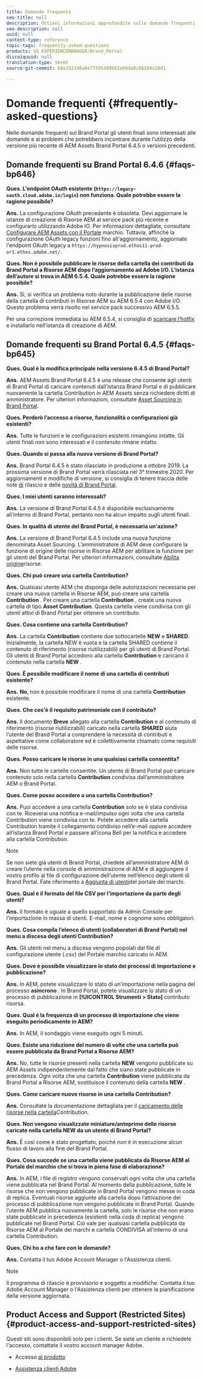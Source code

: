 ```yaml
---
title: Domande frequenti
seo-title: null
description: Ottieni informazioni approfondite sulle domande frequenti nel portale del marchio Adobe Experience Manager Assets.
seo-description: null
uuid: null
content-type: reference
topic-tags: frequently-asked-questions
products: SG_EXPERIENCEMANAGER/Brand_Portal
discoiquuid: null
translation-type: tm+mt
source-git-commit: b8e252140a8e77595489682e69da8c86284a28d1

---
```



# Domande frequenti {#frequently-asked-questions}

Nelle domande frequenti sul Brand Portal gli utenti finali sono interessati alle domande e ai problemi che potrebbero incontrare durante l’utilizzo della versione più recente di AEM Assets Brand Portal 6.4.5 o versioni precedenti.


## Domande frequenti su Brand Portal 6.4.6 {#faqs-bp646}

**Ques. L&#39;endpoint OAuth esistente (`https://legacy-oauth.cloud.adobe.io/login`) non funziona. Quale potrebbe essere la ragione possibile?**

**Ans.** La configurazione OAuth precedente è obsoleta. Devi aggiornare le istanze di creazione di Risorse AEM al service pack più recente e configurarlo utilizzando Adobe IO. Per informazioni dettagliate, consultate [Configurare AEM Assets con il Portale](configure-aem-assets-with-brand-portal.md) marchio. Tuttavia, affinché la configurazione OAuth legacy funzioni fino all&#39;aggiornamento, aggiornate l&#39;endpoint OAuth legacy a `https://hypnosisprod.ethos11-prod-or1.ethos.adobe.net/`.

**Ques. Non è possibile pubblicare le risorse della cartella dei contributi da Brand Portal a Risorse AEM dopo l’aggiornamento ad Adobe I/O. L’istanza dell’autore si trova in AEM 6.5.4. Quale potrebbe essere la ragione possibile?**

**Ans.** Sì, si verifica un problema noto durante la pubblicazione delle risorse della cartella di contributi in Risorse AEM su AEM 6.5.4 con Adobe I/O. Questo problema verrà risolto nel service pack successivo AEM 6.5.5.

Per una correzione immediata su AEM 6.5.4, si consiglia di [scaricare l’hotfix](https://www.adobeaemcloud.com/content/marketplace/marketplaceProxy.html?packagePath=/content/companies/public/adobe/packages/cq650/hotfix/cq-6.5.0-hotfix-33041) e installarlo nell’istanza di creazione di AEM.


## Domande frequenti su Brand Portal 6.4.5 {#faqs-bp645}

**Ques. Qual è la modifica principale nella versione 6.4.5 di Brand Portal?**

**Ans.** AEM Assets Brand Portal 6.4.5 è una release che consente agli utenti di Brand Portal di caricare contenuti dall’istanza Brand Portal e di pubblicare nuovamente la cartella Contribution in AEM Assets senza richiedere diritti di amministratore.
Per ulteriori informazioni, consultate [Asset Sourcing in Brand Portal](brand-portal-asset-sourcing.md).



**Ques. Perderò l’accesso a risorse, funzionalità o configurazioni già esistenti?**

**Ans.** Tutte le funzioni e le configurazioni esistenti rimangono intatte. Gli utenti finali non sono interessati e il contenuto rimane intatto.



**Ques. Quando si passa alla nuova versione di Brand Portal?**

**Ans.** Brand Portal 6.4.5 è stato rilasciato in produzione a ottobre 2019. La prossima versione di Brand Portal verrà rilasciata nel 3° trimestre 2020.
Per aggiornamenti e modifiche di versione, si consiglia di tenere traccia delle note [di](brand-portal-release-notes.md) rilascio e delle [novità di Brand Portal](whats-new.md).



**Ques. I miei utenti saranno interessati?**

**Ans.** La versione di Brand Portal 6.4.5 è disponibile esclusivamente all’interno di Brand Portal, pertanto non ha alcun impatto sugli utenti finali.



**Ques. In qualità di utente del Brand Portal, è necessaria un&#39;azione?**

**Ans.** La versione di Brand Portal 6.4.5 include una nuova funzione denominata Asset Sourcing. L’amministratore di AEM deve configurare la funzione di origine delle risorse in Risorse AEM per abilitare la funzione per gli utenti del Brand Portal. Per ulteriori informazioni, consultate [Abilita origine](brand-portal-configure-asset-sourcing.md)risorse.



**Ques. Chi può creare una cartella Contribution?**

**Ans.** Qualsiasi utente AEM che disponga delle autorizzazioni necessarie per creare una nuova cartella in Risorse AEM, può creare una cartella **Contribution** . Per creare una cartella **Contribution** , create una nuova cartella di tipo **Asset Contribution**.
Questa cartella viene condivisa con gli utenti attivi di Brand Portal per ottenere un contributo.



**Ques. Cosa contiene una cartella Contribution?**

**Ans.** La cartella **Contribution** contiene due sottocartelle **NEW** e **SHARED**. Inizialmente, la cartella NEW è vuota e la cartella SHARED contiene il contenuto di riferimento (risorse riutilizzabili) per gli utenti di Brand Portal.
Gli utenti di Brand Portal accedono alla cartella **Contribution** e caricano il contenuto nella cartella **NEW** .



**Ques.  È possibile modificare il nome di una cartella di contributi esistente?**

**Ans.** **No**, non è possibile modificare il nome di una cartella **Contribution** esistente.



**Ques. Che cos&#39;è il requisito patrimoniale con il contributo?**

**Ans.** Il documento **Breve** allegato alla cartella **Contribution** e al contenuto di riferimento (risorse riutilizzabili) caricato nella cartella **SHARED** aiuta l’utente del Brand Portal a comprendere la necessità di contributi e aspettative come collaboratore ed è collettivamente chiamato come requisiti delle risorse.



**Ques. Posso caricare le risorse in una qualsiasi cartella consentita?**

**Ans.** Non tutte le cartelle consentite. Un utente di Brand Portal può caricare contenuto solo nella cartella **Contribution** condivisa dall’amministratore AEM o Brand Portal.



**Ques. Come posso accedere a una cartella Contribution?**

**Ans.** Puoi accedere a una cartella **Contribution** solo se è stata condivisa con te. Riceverai una notifica e-mail/impulso ogni volta che una cartella Contribution viene condivisa con te. Potete accedere alla cartella Contribution tramite il collegamento condiviso nell’e-mail oppure accedere all’istanza Brand Portal e passare all’icona Bell per la notifica e accedere alla cartella Contribution.

>[!NOTE]
>
>Se non siete già utenti di Brand Portal, chiedete all’amministratore AEM di creare l’utente nella console di amministrazione di AEM e di aggiungere il vostro profilo al file di configurazione dell’utente nell’elenco degli utenti di Brand Portal. Fate riferimento a [Aggiunta di utenti](brand-portal-configure-asset-sourcing.md)del portale dei marchi.



**Ques. Qual è il formato del file CSV per l’importazione da parte degli utenti?**

**Ans.** Il formato è uguale a quello supportato da Admin Console per l’importazione in massa di utenti. E-mail, nome e cognome sono obbligatori.



**Ques. Cosa compila l’elenco di utenti (collaboratori di Brand Portal) nel menu a discesa degli utenti Contribution?**

**Ans.** Gli utenti nel menu a discesa vengono popolati dal file di configurazione utente (.csv) del Portale marchio caricato in AEM.



**Ques. Dove è possibile visualizzare lo stato dei processi di importazione e pubblicazione?**

**Ans.** In AEM, potete visualizzare lo stato di un’importazione nella pagina del processo **asincrono** . In Brand Portal, potete visualizzare lo stato di un processo di pubblicazione in **[!UICONTROL Strumenti > Stato]** contributo risorsa.



**Ques. Qual è la frequenza di un processo di importazione che viene eseguito periodicamente in AEM?**

**Ans.** In AEM, il sondaggio viene eseguito ogni 5 minuti.



**Ques. Esiste una riduzione del numero di volte che una cartella può essere pubblicata da Brand Portal a Risorse AEM?**

**Ans.** No, tutte le risorse presenti nella cartella **NEW** vengono pubblicate su AEM Assets indipendentemente dal fatto che siano state pubblicate in precedenza. Ogni volta che una cartella **Contribution** viene pubblicata da Brand Portal a Risorse AEM, sostituisce il contenuto della cartella **NEW** .



**Ques. Come caricare nuove risorse in una cartella Contribution?**

**Ans.** Consultate la documentazione dettagliata per il [caricamento delle risorse nella cartella](brand-portal-upload-assets-to-contribution-folder.md)Contribution.



**Ques. Non vengono visualizzate miniature/anteprime delle risorse caricate nella cartella NEW da un utente di Brand Portal?**

**Ans.** È così come è stato progettato, poiché non è in esecuzione alcun flusso di lavoro alla fine del Brand Portal.



**Ques. Cosa succede se una cartella viene pubblicata da Risorse AEM al Portale del marchio che si trova in piena fase di elaborazione?**

**Ans.** In AEM, i file di registro vengono conservati ogni volta che una cartella viene pubblicata nel Brand Portal. Al momento della pubblicazione, tutte le risorse che non vengono pubblicate in Brand Portal vengono messe in coda di replica. Eventuali risorse aggiunte alla cartella dopo l’attivazione del processo di pubblicazione non vengono pubblicate in Brand Portal. Quando l’utente AEM pubblica nuovamente la cartella, solo le risorse che non erano state pubblicate in precedenza (esistenti nella coda di replica) vengono pubblicate nel Brand Portal.
Ciò vale per qualsiasi cartella pubblicata da Risorse AEM al Portale dei marchi e cartella CONDIVISA all’interno di una cartella Contribution.



**Ques. Chi ho a che fare con le domande?**

**Ans.** Contatta il tuo Adobe Account Manager o l&#39;Assistenza clienti.


>[!NOTE]
>
>Il programma di rilascio è provvisorio e soggetto a modifiche. Contatta il tuo Adobe Account Manager o l&#39;Assistenza clienti per ottenere la pianificazione della versione aggiornata.




## Product Access and Support (Restricted Sites) {#product-access-and-support-restricted-sites}

Questi siti sono disponibili solo per i clienti. Se siete un cliente e richiedete l&#39;accesso, contattate il vostro account manager Adobe.

* [](https://daycare.day.com) Accesso [al prodotto](https://login.marketing.adobe.com)

* [Assistenza clienti Adobe](https://helpx.adobe.com/contact.html)
